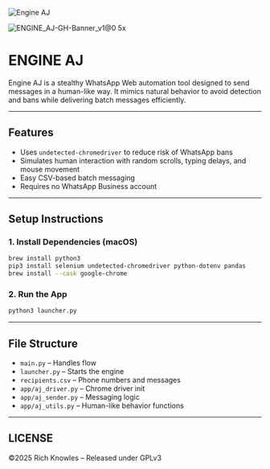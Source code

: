 ![Engine AJ](https://img.shields.io/badge/Status-In%20Progress-blue?style=for-the-badge&logo=whatsapp)

![ENGINE_AJ-GH-Banner_v1@0 5x](https://github.com/user-attachments/assets/51236719-9660-4e7c-a994-99bd541a4deb)

# ENGINE AJ

Engine AJ is a stealthy WhatsApp Web automation tool designed to send messages in a human-like way. It mimics natural behavior to avoid detection and bans while delivering batch messages efficiently.

---

## Features
- Uses `undetected-chromedriver` to reduce risk of WhatsApp bans
- Simulates human interaction with random scrolls, typing delays, and mouse movement
- Easy CSV-based batch messaging
- Requires no WhatsApp Business account

---

## Setup Instructions

### 1. Install Dependencies (macOS)
```bash
brew install python3
pip3 install selenium undetected-chromedriver python-dotenv pandas
brew install --cask google-chrome
```

### 2. Run the App
```bash
python3 launcher.py
```

---

## File Structure

- `main.py` – Handles flow
- `launcher.py` – Starts the engine
- `recipients.csv` – Phone numbers and messages
- `app/aj_driver.py` – Chrome driver init
- `app/aj_sender.py` – Messaging logic
- `app/aj_utils.py` – Human-like behavior functions

---

## LICENSE
©2025 Rich Knowles – Released under GPLv3
